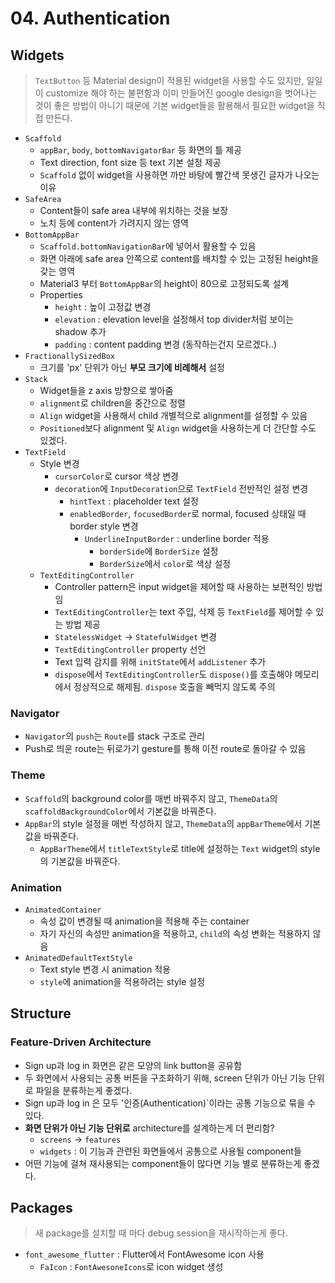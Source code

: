 # 04. Authentication

## Widgets

> `TextButton` 등 Material design이 적용된 widget을 사용할 수도 있지만, 일일이 customize 해야 하는 불편함과 이미 만들어진 google design을 벗어나는 것이 좋은 방법이 아니기 때문에 기본 widget들을 활용해서 필요한 widget을 직접 만든다.

- `Scaffold`
  - `appBar`, `body`, `bottomNavigatorBar` 등 화면의 틀 제공
  - Text direction, font size 등 text 기본 설정 제공
  - `Scaffold` 없이 widget을 사용하면 까만 바탕에 빨간색 못생긴 글자가 나오는 이유
- `SafeArea`
  - Content들이 safe area 내부에 위치하는 것을 보장
  - 노치 등에 content가 가려지지 않는 영역
- `BottomAppBar`
  - `Scaffold.bottomNavigationBar`에 넣어서 활용할 수 있음
  - 화면 아래에 safe area 안쪽으로 content를 배치할 수 있는 고정된 height을 갖는 영역
  - Material3 부터 `BottomAppBar`의 height이 80으로 고정되도록 설계
  - Properties
    - `height` : 높이 고정값 변경
    - `elevation` : elevation level을 설정해서 top divider처럼 보이는 shadow 추가
    - `padding` : content padding 변경 (동작하는건지 모르겠다..)
- `FractionallySizedBox`
  - 크기를 'px' 단위가 아닌 **부모 크기에 비례해서** 설정
- `Stack`
  - Widget들을 z axis 방향으로 쌓아줌
  - `alignment`로 children을 중간으로 정렬
  - `Align` widget을 사용해서 child 개별적으로 alignment를 설정할 수 있음
  - `Positioned`보다 alignment 및 `Align` widget을 사용하는게 더 간단할 수도 있겠다.
- `TextField`
  - Style 변경
    - `cursorColor`로 cursor 색상 변경
    - `decoration`에 `InputDecoration`으로 `TextField` 전반적인 설정 변경
      - `hintText` : placeholder text 설정
      - `enabledBorder`, `focusedBorder`로 normal, focused 상태일 때 border style 변경
        - `UnderlineInputBorder` : underline border 적용
          - `borderSide`에 `BorderSize` 설정
          - `BorderSize`에서 `color`로 색상 설정
  - `TextEditingController`
    - Controller pattern은 input widget을 제어할 때 사용하는 보편적인 방법임
    - `TextEditingController`는 text 주입, 삭제 등 `TextField`를 제어할 수 있는 방법 제공
    - `StatelessWidget` -> `StatefulWidget` 변경
    - `TextEditingController` property 선언
    - Text 입력 감지를 위해 `initState`에서 `addListener` 추가
    - `dispose`에서 `TextEditingController`도 `dispose()`를 호출해야 메모리에서 정상적으로 해제됨. `dispose` 호출을 빼먹지 않도록 주의

### Navigator

- `Navigator`의 `push`는 `Route`를 stack 구조로 관리
- Push로 띄운 route는 뒤로가기 gesture를 통해 이전 route로 돌아갈 수 있음

### Theme

- `Scaffold`의 background color를 매번 바꿔주지 않고, `ThemeData`의 `scaffoldBackgroundColor`에서 기본값을 바꿔준다.
- `AppBar`의 style 설정을 매번 작성하지 않고, `ThemeData`의 `appBarTheme`에서 기본값을 바꿔준다.
  - `AppBarTheme`에서 `titleTextStyle`로 title에 설정하는 `Text` widget의 style의 기본값을 바꿔준다.

### Animation

- `AnimatedContainer`
  - 속성 값이 변경될 때 animation을 적용해 주는 container
  - 자기 자신의 속성만 animation을 적용하고, `child`의 속성 변화는 적용하지 않음
- `AnimatedDefaultTextStyle`
  - Text style 변경 시 animation 적용
  - `style`에 animation을 적용하려는 style 설정

## Structure

### Feature-Driven Architecture

- Sign up과 log in 화면은 같은 모양의 link button을 공유함
- 두 화면에서 사용되는 공통 버튼을 구조화하기 위해, screen 단위가 아닌 기능 단위로 파일을 분류하는게 좋겠다.
- Sign up과 log in 은 모두 '인증(Authentication)`이라는 공통 기능으로 묶을 수 있다.
- **화면 단위가 아닌 기능 단위로** architecture를 설계하는게 더 편리함?
  - `screens` -> `features`
  - `widgets` : 이 기능과 관련된 화면들에서 공통으로 사용될 component들
- 어떤 기능에 걸쳐 재사용되는 component들이 많다면 기능 별로 분류하는게 좋겠다.

## Packages

> 새 package를 설치할 때 마다 debug session을 재시작하는게 좋다.

- `font_awesome_flutter` : Flutter에서 FontAwesome icon 사용
  - `FaIcon` : `FontAwesoneIcons`로 icon widget 생성
